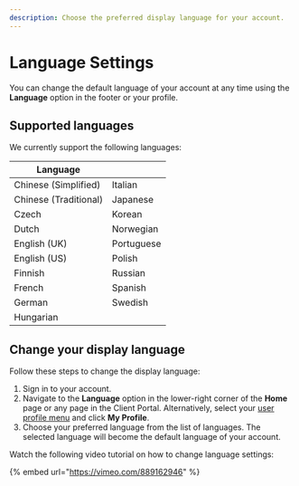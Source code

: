 ```yaml
---
description: Choose the preferred display language for your account.
---
```


# Language Settings

You can change the default language of your account at any time using the **Language** option in the footer or your profile. &#x20;

## Supported languages

We currently support the following languages:

<table data-header-hidden data-full-width="false"><thead><tr><th>Language</th><th></th></tr></thead><tbody><tr><td>Chinese (Simplified)</td><td>Italian</td></tr><tr><td>Chinese (Traditional)</td><td>Japanese</td></tr><tr><td>Czech</td><td>Korean</td></tr><tr><td>Dutch</td><td>Norwegian</td></tr><tr><td>English (UK)</td><td>Portuguese</td></tr><tr><td>English (US)</td><td>Polish</td></tr><tr><td>Finnish</td><td>Russian</td></tr><tr><td>French</td><td>Spanish</td></tr><tr><td>German</td><td>Swedish</td></tr><tr><td>Hungarian</td><td></td></tr></tbody></table>

## **Change your display** language

Follow these steps to change the display language:

1. Sign in to your account.&#x20;
2. Navigate to the **Language** option in the lower-right corner of the **Home** page or any page in the Client Portal. Alternatively, select your [user profile menu](navigate-the-home-page.md#user-profile-menu) and click **My Profile**.
3. Choose your preferred language from the list of languages. The selected language will become the default language of your account.&#x20;

Watch the following video tutorial on how to change language settings:

{% embed url="https://vimeo.com/889162946" %}
